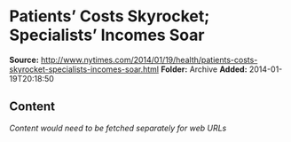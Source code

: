 # Patients’ Costs Skyrocket; Specialists’ Incomes Soar

**Source:** http://www.nytimes.com/2014/01/19/health/patients-costs-skyrocket-specialists-incomes-soar.html
**Folder:** Archive
**Added:** 2014-01-19T20:18:50




## Content
*Content would need to be fetched separately for web URLs*
